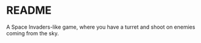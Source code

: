 # README

A Space Invaders-like game, where you have a turret and shoot on enemies coming from the sky.

